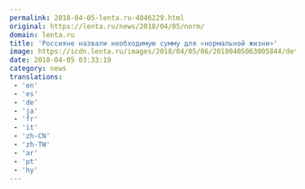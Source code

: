 ```yaml
---
permalink: 2018-04-05-lenta.ru-4046229.html
original: https://lenta.ru/news/2018/04/05/norm/
domain: lenta.ru
title: 'Россияне назвали необходимую сумму для «нормальной жизни»'
image: https://icdn.lenta.ru/images/2018/04/05/06/20180405063005844/detail_ab6c701ec3505cbd1d81b3ca66521517.jpg
date: 2018-04-05 03:33:19
category: news
translations: 
 - 'en'
 - 'es'
 - 'de'
 - 'ja'
 - 'fr'
 - 'it'
 - 'zh-CN'
 - 'zh-TW'
 - 'ar'
 - 'pt'
 - 'hy'
---
```


